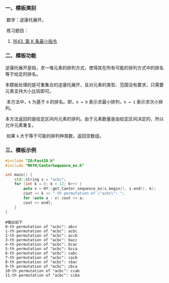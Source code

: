 ### 一、模板类别

​	数学：逆康托展开。

​	练习题目：

1. [1643. 第 K 条最小指令](https://leetcode.cn/problems/kth-smallest-instructions/)

### 二、模板功能

​	逆康托展开是指，求一堆元素的排列方式，使得其在所有可能的排列方式中的排名等于给定的排名。

​	本模板处理的是可重集合的逆康托展开，且对元素的类型、范围没有要求，只需要元素支持大小比较即可。

​	本方法中，`k` 为基于 `0` 的排名。即，`k = 0` 表示求最小排列，`k = 1` 表示求次小排列。

​	本方法返回的是给定区间内元素的排列。由于元素数量是由给定区间决定的，所以允许元素重复。

​	如果 `k` 大于等于可能的排列种类数，返回空数组。


### 三、模板示例

```c++
#include "IO/FastIO.h"
#include "MATH/CantorSequence_ex.h"

int main() {
    std::string s = "acbc";
    for (int k = 0; k < 12; k++) {
        auto v = OY::get_Cantor_sequence_ex(s.begin(), s.end(), k);
        cout << k << "-th permutation of \"acbc\": ";
        for (auto a : v) cout << a;
        cout << endl;
    }
}
```

```
#输出如下
0-th permutation of "acbc": abcc
1-th permutation of "acbc": acbc
2-th permutation of "acbc": accb
3-th permutation of "acbc": bacc
4-th permutation of "acbc": bcac
5-th permutation of "acbc": bcca
6-th permutation of "acbc": cabc
7-th permutation of "acbc": cacb
8-th permutation of "acbc": cbac
9-th permutation of "acbc": cbca
10-th permutation of "acbc": ccab
11-th permutation of "acbc": ccba

```

